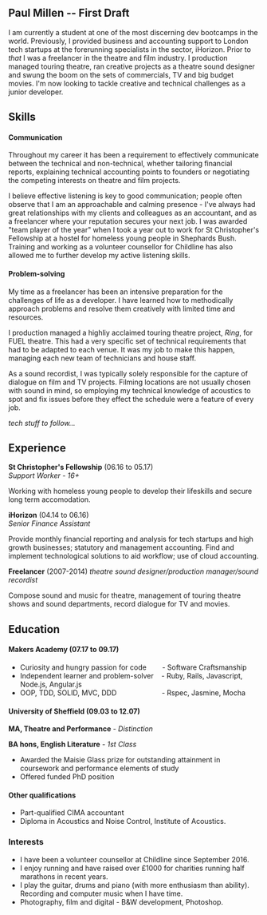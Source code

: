 ## Paul Millen -- First Draft

I am currently a student at one of the most discerning dev bootcamps in the world.  Previously, I provided business and accounting support to London tech startups at the forerunning specialists in the sector, iHorizon.  Prior to *that* I was a freelancer in the theatre and film industry.  I production managed touring theatre, ran creative projects as a theatre sound designer and swung the boom on the sets of commercials, TV and big budget movies.  I'm now looking to tackle creative and technical challenges as a junior developer.    

## Skills

#### Communication

Throughout my career it has been a requirement to effectively communicate between the technical and non-technical, whether tailoring financial reports, explaining technical accounting points to founders or negotiating the competing interests on theatre and film projects.  

I believe effective listening is key to good communication; people often observe that I am an approachable and calming presence - I've always had great relationships with my clients and colleagues as an accountant, and as a freelancer where your reputation secures your next job.  I was awarded "team player of the year" when I took a year out to work for St Christopher's Fellowship at a hostel for homeless young people in Shephards Bush. Training and working as a volunteer counsellor for Childline has also allowed me to further develop my active listening skills.   

#### Problem-solving

My time as a freelancer has been an intensive preparation for the challenges of life as a developer.  I have learned how to methodically approach problems and resolve them creatively with limited time and resources.

I production managed a highliy acclaimed touring theatre project, *Ring*, for FUEL theatre.  This had a very specific set of technical requirements that had to be adapted to each venue.  It was my job to make this happen, managing each new team of technicians and house staff.

As a sound recordist, I was typically solely responsible for the capture of dialogue on film and TV projects.  Filming locations are not usually chosen with sound in mind, so employing my technical knowledge of acoustics to spot and fix issues before they effect the schedule were a feature of every job.  

*tech stuff to follow...*

## Experience

**St Christopher's Fellowship** (06.16 to 05.17)    
*Support Worker - 16+*

Working with homeless young people to develop their lifeskills and secure long term accomodation.

**iHorizon** (04.14 to 06.16)   
*Senior Finance Assistant*

Provide monthly financial reporting and analysis for tech startups and high growth businesses; statutory and management accounting.  Find and implement technological solutions to aid workflow; use of cloud accounting.

**Freelancer** (2007-2014)
*theatre sound designer/production manager/sound recordist*

Compose sound and music for theatre, management of touring theatre shows and sound departments, record dialogue for TV and movies. 

## Education

#### Makers Academy (07.17 to 09.17)

- Curiosity and hungry passion for code&nbsp;&nbsp;&nbsp;&nbsp;&nbsp;&nbsp;&nbsp;&nbsp;- Software Craftsmanship
- Independent learner and problem-solver&nbsp;&nbsp;&nbsp;&nbsp;- Ruby, Rails, Javascript, Node.js, Angular.js
- OOP, TDD, SOLID, MVC, DDD&nbsp;&nbsp;&nbsp;&nbsp;&nbsp;&nbsp;&nbsp;&nbsp;&nbsp;&nbsp;&nbsp;&nbsp;&nbsp;&nbsp;&nbsp;&nbsp;&nbsp;&nbsp;&nbsp;&nbsp;&nbsp;&nbsp;&nbsp;- Rspec, Jasmine, Mocha

#### University of Sheffield (09.03 to 12.07)

**MA, Theatre and Performance** - 
*Distinction*

**BA hons, English Literature** -  *1st Class*

- Awarded the Maisie Glass prize for outstanding attainment in coursework and performance elements of study
- Offered funded PhD position

#### Other qualifications

- Part-qualified CIMA accountant
- Diploma in Acoustics and Noise Control, Institute of Acoustics.

### Interests

- I have been a volunteer counsellor at Childline since September 2016.
- I enjoy running and have raised over £1000 for charities running half marathons in recent years.
- I play the guitar, drums and piano (with more enthusiasm than ability).  Recording and computer music when I have time.
- Photography, film and digital - B&W development, Photoshop.






